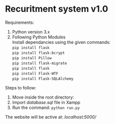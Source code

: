# Recuritment system v1.0

Requirements: 
1) Python version 3.x
2) Following Python Modules   
	Install dependancies using the given commands:  
```pip install flask```  
```pip install flask-bcrypt```  
```pip install Pillow```  
```pip install flask-migrate```  
```pip install flask```  
```pip install Flask-WTF```  
```pip install Flask-SQLAlchemy```   

Steps to follow: 
1) Move inside the root directory:
2) Import *database.sql* file in Xampp  
3) Run the command:
  ```python run.py```

The website will be active at: *localhost:5000/*
